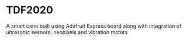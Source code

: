 # TDF2020
A smart cane built using Adafruit Express board along with integration of ultrasonic sesnors, neopixels and vibration motors
